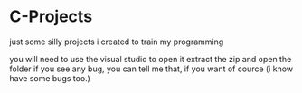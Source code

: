 # C-Projects
just some silly projects i created to train my programming

you will need to use the visual studio to open it
extract the zip and open the folder
if you see any bug, you can tell me that, if you want of cource
(i know have some bugs too.)

